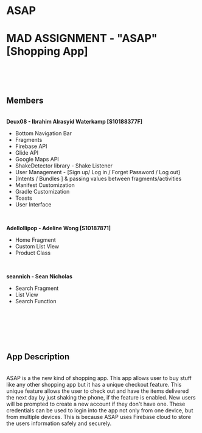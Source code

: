 # ASAP
<h1>MAD ASSIGNMENT - "ASAP" [Shopping App]</h1>

<br><br><br>

<h2>Members</h2><br>
<b>Deux08 - Ibrahim Alrasyid Waterkamp [S10188377F]</b>
<ul>
  <li>Bottom Navigation Bar</li>
  <li>Fragments</li>
  <li>Firebase API</li>
  <li>Glide API</li>
  <li>Google Maps API</li>
  <li>ShakeDetector library - Shake Listener</li>
  <li>User Management - [Sign up/ Log in / Forget Password / Log out}</li>
  <li>[Intents / Bundles ] & passing values between fragments/activities</li>
  <li>Manifest Customization</li>
  <li>Gradle Customization</li>
  <li>Toasts</i>
  <li>User Interface</li>
</ul>
<br>

<b>Adellollipop - Adeline Wong [S10187871]</b>
<ul>
  <li>Home Fragment</li>
  <li>Custom List View</li>
  <li>Product Class</li>
</ul>
<br>

<b>seannich - Sean Nicholas</b>
<ul>
  <li>Search Fragment</li>
  <li>List View</li>
  <li>Search Function</li>
</ul>
<br>



<br><br><br>

<h2>App Description</h2><br>
ASAP is a the new kind of shopping app. This app allows user to buy stuff like any other shopping app but it has a unique checkout feature.
This unique feature allows the user to check out and have the items delivered the next day by just shaking the phone, if the feature is enabled. New users will be prompted to create a new account if they don't have one. These credentials can be used to login into the app not only from one device, but from multiple devices. This is because ASAP uses Firebase cloud to store the users information safely and securely. 

<br><br><br>
